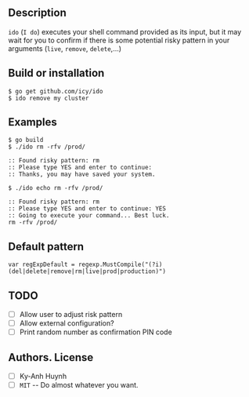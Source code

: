 ## Description

`ido` (`I do`) executes your shell command provided as its input,
but it may wait for you to confirm if there is some potential
risky pattern in your arguments (`live`, `remove`, `delete`,...)

## Build or installation

    $ go get github.com/icy/ido
    $ ido remove my cluster

## Examples

    $ go build
    $ ./ido rm -rfv /prod/

    :: Found risky pattern: rm
    :: Please type YES and enter to continue:
    :: Thanks, you may have saved your system.

    $ ./ido echo rm -rfv /prod/

    :: Found risky pattern: rm
    :: Please type YES and enter to continue: YES
    :: Going to execute your command... Best luck.
    rm -rfv /prod/

## Default pattern

    var regExpDefault = regexp.MustCompile("(?i)(del|delete|remove|rm|live|prod|production)")

## TODO

- [ ] Allow user to adjust risk pattern
- [ ] Allow external configuration?
- [ ] Print random number as confirmation PIN code

## Authors. License

- [ ] Ky-Anh Huynh
- [ ] `MIT` -- Do almost whatever you want.
